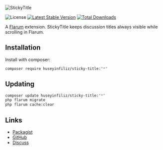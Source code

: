 ![StickyTitle](https://i.ibb.co/0yfP1dyf/stickytitle.png)

![License](https://img.shields.io/badge/license-MIT-blue.svg) [![Latest Stable Version](https://img.shields.io/packagist/v/huseyinfiliz/sticky-title.svg)](https://packagist.org/packages/huseyinfiliz/sticky-title) [![Total Downloads](https://img.shields.io/packagist/dt/huseyinfiliz/sticky-title.svg)](https://packagist.org/packages/huseyinfiliz/sticky-title)

A [Flarum](https://flarum.org) extension. StickyTitle keeps discussion titles always visible while scrolling in Flarum.

## Installation

Install with composer:

```sh
composer require huseyinfiliz/sticky-title:"*"
```

## Updating

```sh
composer update huseyinfiliz/sticky-title:"*"
php flarum migrate
php flarum cache:clear
```

## Links

- [Packagist](https://packagist.org/packages/huseyinfiliz/sticky-title)
- [GitHub](https://github.com/huseyinfiliz/sticky-title)
- [Discuss](https://discuss.flarum.org/d/37973-sticky-title-extension)
